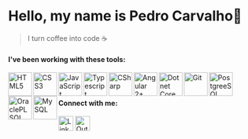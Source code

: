 # Hello, my name is Pedro Carvalho👋

> I turn coffee into code ☕

#### I've been working with these tools:

<img align="left" alt="HTML5" width="48px" src="https://img.icons8.com/color/48/000000/html-5.png" />
<img align="left" alt="CSS3" width="48px" src="https://img.icons8.com/color/48/000000/css3.png" />
<img align="left" alt="JavaScript" width="48px" src="https://img.icons8.com/color/48/000000/javascript.png" />
<img align="left" alt="Typescript" width="48px" src="https://img.icons8.com/color/48/000000/typescript.png"/>
<img align="left" alt="CSharp" width="48px" src="https://img.icons8.com/color/48/null/c-sharp-logo.png"/>
<img align="left" alt="Angular 2+" width="48px" src="https://img.icons8.com/fluency/48/null/angularjs.png" />
<img align="left" alt="Dotnet Core" width="48px" src="https://img.icons8.com/color/48/null/net-framework.png"/>
<img align="left" alt="Git" width="48px" src="https://img.icons8.com/color/48/000000/git.png" />
<img align="left" alt="PostgreeSQL" width="48px" src="https://img.icons8.com/color/48/000000/postgreesql.png"/>
<img align="left" alt="OraclePLSQL" width="48px" src="https://img.icons8.com/plasticine/48/null/oracle-pl-sql--v3.png"/>
<img align="left" alt="MySQL" width="48px" src="https://img.icons8.com/color/48/null/mysql-logo.png"/>

<br/> 
<br/>

#### Connect with me:
[<img align="center" alt="LinkedIn" width="30px" margin="5px" src="https://img.icons8.com/fluent/30/000000/linkedin.png" />](https://linkedin.com/in/pedro-bastos-carvalho-5449b0166/) 
[<img align="center" alt="Outlook" width="30px" margin="5px" src="https://img.icons8.com/color/48/null/gmail--v1.png"/>](mailto:pedorosphbc@gmail.com)


